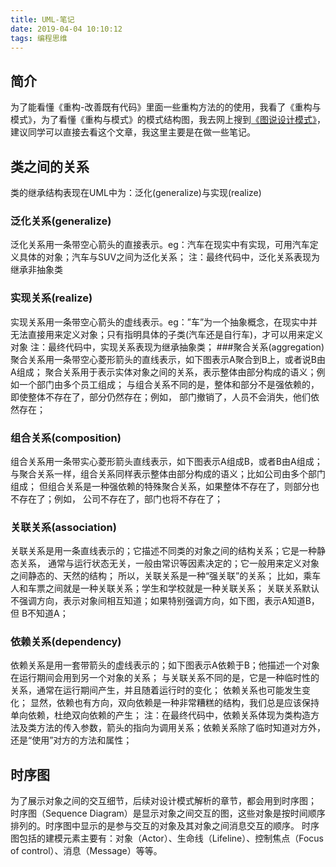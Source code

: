 ```yaml
---
title: UML-笔记
date: 2019-04-04 10:10:12
tags: 编程思维
---
```


## 简介
为了能看懂《重构-改善既有代码》里面一些重构方法的的使用，我看了《重构与模式》，为了看懂《重构与模式》的模式结构图，我去网上搜到[《图说设计模式》](https://design-patterns.readthedocs.io/zh_CN/latest/)，建议同学可以直接去看这个文章，我这里主要是在做一些笔记。


## 类之间的关系
类的继承结构表现在UML中为：泛化(generalize)与实现(realize)
### 泛化关系(generalize)
泛化关系用一条带空心箭头的直接表示。eg：汽车在现实中有实现，可用汽车定义具体的对象；汽车与SUV之间为泛化关系；
注：最终代码中，泛化关系表现为继承非抽象类
### 实现关系(realize)
实现关系用一条带空心箭头的虚线表示。eg：”车”为一个抽象概念，在现实中并无法直接用来定义对象；只有指明具体的子类(汽车还是自行车)，才可以用来定义对象
注：最终代码中，实现关系表现为继承抽象类；
###聚合关系(aggregation)
聚合关系用一条带空心菱形箭头的直线表示，如下图表示A聚合到B上，或者说B由A组成；
聚合关系用于表示实体对象之间的关系，表示整体由部分构成的语义；例如一个部门由多个员工组成；
与组合关系不同的是，整体和部分不是强依赖的，即使整体不存在了，部分仍然存在；例如， 部门撤销了，人员不会消失，他们依然存在；
### 组合关系(composition)
组合关系用一条带实心菱形箭头直线表示，如下图表示A组成B，或者B由A组成；
与聚合关系一样，组合关系同样表示整体由部分构成的语义；比如公司由多个部门组成；
但组合关系是一种强依赖的特殊聚合关系，如果整体不存在了，则部分也不存在了；例如， 公司不存在了，部门也将不存在了；
### 关联关系(association)
关联关系是用一条直线表示的；它描述不同类的对象之间的结构关系；它是一种静态关系， 通常与运行状态无关，一般由常识等因素决定的；它一般用来定义对象之间静态的、天然的结构； 所以，关联关系是一种“强关联”的关系；
比如，乘车人和车票之间就是一种关联关系；学生和学校就是一种关联关系；
关联关系默认不强调方向，表示对象间相互知道；如果特别强调方向，如下图，表示A知道B，但 B不知道A；
### 依赖关系(dependency)
依赖关系是用一套带箭头的虚线表示的；如下图表示A依赖于B；他描述一个对象在运行期间会用到另一个对象的关系；
与关联关系不同的是，它是一种临时性的关系，通常在运行期间产生，并且随着运行时的变化； 依赖关系也可能发生变化；
显然，依赖也有方向，双向依赖是一种非常糟糕的结构，我们总是应该保持单向依赖，杜绝双向依赖的产生；
注：在最终代码中，依赖关系体现为类构造方法及类方法的传入参数，箭头的指向为调用关系；依赖关系除了临时知道对方外，还是“使用”对方的方法和属性；

## 时序图
为了展示对象之间的交互细节，后续对设计模式解析的章节，都会用到时序图；
时序图（Sequence Diagram）是显示对象之间交互的图，这些对象是按时间顺序排列的。时序图中显示的是参与交互的对象及其对象之间消息交互的顺序。
时序图包括的建模元素主要有：对象（Actor）、生命线（Lifeline）、控制焦点（Focus of control）、消息（Message）等等。


